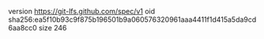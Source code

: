 version https://git-lfs.github.com/spec/v1
oid sha256:ea5f10b93c9f875b196501b9a060576320961aaa4411f1d415a5da9cd6aa8cc0
size 246
